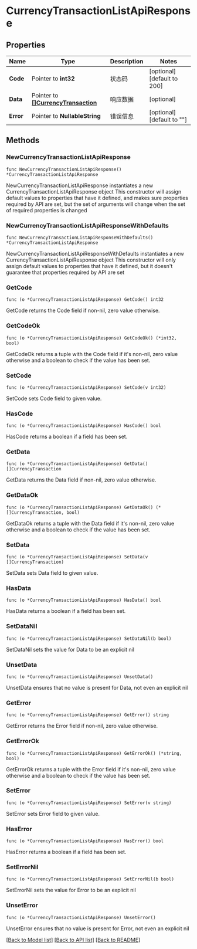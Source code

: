 # CurrencyTransactionListApiResponse

## Properties

Name | Type | Description | Notes
------------ | ------------- | ------------- | -------------
**Code** | Pointer to **int32** | 状态码 | [optional] [default to 200]
**Data** | Pointer to [**[]CurrencyTransaction**](CurrencyTransaction.md) | 响应数据 | [optional] 
**Error** | Pointer to **NullableString** | 错误信息 | [optional] [default to ""]

## Methods

### NewCurrencyTransactionListApiResponse

`func NewCurrencyTransactionListApiResponse() *CurrencyTransactionListApiResponse`

NewCurrencyTransactionListApiResponse instantiates a new CurrencyTransactionListApiResponse object
This constructor will assign default values to properties that have it defined,
and makes sure properties required by API are set, but the set of arguments
will change when the set of required properties is changed

### NewCurrencyTransactionListApiResponseWithDefaults

`func NewCurrencyTransactionListApiResponseWithDefaults() *CurrencyTransactionListApiResponse`

NewCurrencyTransactionListApiResponseWithDefaults instantiates a new CurrencyTransactionListApiResponse object
This constructor will only assign default values to properties that have it defined,
but it doesn't guarantee that properties required by API are set

### GetCode

`func (o *CurrencyTransactionListApiResponse) GetCode() int32`

GetCode returns the Code field if non-nil, zero value otherwise.

### GetCodeOk

`func (o *CurrencyTransactionListApiResponse) GetCodeOk() (*int32, bool)`

GetCodeOk returns a tuple with the Code field if it's non-nil, zero value otherwise
and a boolean to check if the value has been set.

### SetCode

`func (o *CurrencyTransactionListApiResponse) SetCode(v int32)`

SetCode sets Code field to given value.

### HasCode

`func (o *CurrencyTransactionListApiResponse) HasCode() bool`

HasCode returns a boolean if a field has been set.

### GetData

`func (o *CurrencyTransactionListApiResponse) GetData() []CurrencyTransaction`

GetData returns the Data field if non-nil, zero value otherwise.

### GetDataOk

`func (o *CurrencyTransactionListApiResponse) GetDataOk() (*[]CurrencyTransaction, bool)`

GetDataOk returns a tuple with the Data field if it's non-nil, zero value otherwise
and a boolean to check if the value has been set.

### SetData

`func (o *CurrencyTransactionListApiResponse) SetData(v []CurrencyTransaction)`

SetData sets Data field to given value.

### HasData

`func (o *CurrencyTransactionListApiResponse) HasData() bool`

HasData returns a boolean if a field has been set.

### SetDataNil

`func (o *CurrencyTransactionListApiResponse) SetDataNil(b bool)`

 SetDataNil sets the value for Data to be an explicit nil

### UnsetData
`func (o *CurrencyTransactionListApiResponse) UnsetData()`

UnsetData ensures that no value is present for Data, not even an explicit nil
### GetError

`func (o *CurrencyTransactionListApiResponse) GetError() string`

GetError returns the Error field if non-nil, zero value otherwise.

### GetErrorOk

`func (o *CurrencyTransactionListApiResponse) GetErrorOk() (*string, bool)`

GetErrorOk returns a tuple with the Error field if it's non-nil, zero value otherwise
and a boolean to check if the value has been set.

### SetError

`func (o *CurrencyTransactionListApiResponse) SetError(v string)`

SetError sets Error field to given value.

### HasError

`func (o *CurrencyTransactionListApiResponse) HasError() bool`

HasError returns a boolean if a field has been set.

### SetErrorNil

`func (o *CurrencyTransactionListApiResponse) SetErrorNil(b bool)`

 SetErrorNil sets the value for Error to be an explicit nil

### UnsetError
`func (o *CurrencyTransactionListApiResponse) UnsetError()`

UnsetError ensures that no value is present for Error, not even an explicit nil

[[Back to Model list]](../README.md#documentation-for-models) [[Back to API list]](../README.md#documentation-for-api-endpoints) [[Back to README]](../README.md)


